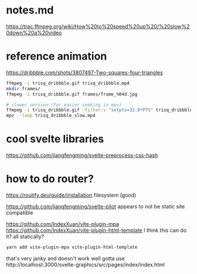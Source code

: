 # notes.md

https://trac.ffmpeg.org/wiki/How%20to%20speed%20up%20/%20slow%20down%20a%20video



# reference animation
https://dribbble.com/shots/3807497-Two-squares-four-triangles

```bash
ffmpeg -i trisq_dribbble.gif trisq_dribbble.mp4
mkdir frames/
ffmpeg -i trisq_dribbble.gif frames/frame_%04d.jpg

# slower version (for easier seeking in mpv)
ffmpeg -i trisq_dribbble.gif -filter:v "setpts=32.0*PTS" trisq_dribbble_slow.mp4
mpv --loop trisq_dribbble_slow.mp4 
```


# cool svelte libraries
https://github.com/jiangfengming/svelte-preprocess-css-hash


# how to do router?
https://routify.dev/guide/installation
  filesystem (good)

https://github.com/jiangfengming/svelte-pilot
  appears to not be static site compatible

https://github.com/IndexXuan/vite-plugin-mpa
https://github.com/IndexXuan/vite-plugin-html-template
  I think this can do it? all statically?
```bash
yarn add vite-plugin-mpa vite-plugin-html-template
```
that's very janky and doesn't work well
gotta use http://localhost:3000/svelte-graphics/src/pages/index/index.html
